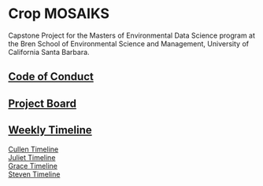 # Crop MOSAIKS

Capstone Project for the Masters of Environmental Data Science program at the Bren School of Environmental Science and Management, University of California Santa Barbara. 

## [Code of Conduct](https://github.com/cropmosaiks/.github/blob/main/CODE_OF_CONDUCT.md)

## [Project Board](https://github.com/orgs/cropmosaiks/projects/1)

## [Weekly Timeline](https://github.com/cropmosaiks/.github/issues/1)

[Cullen Timeline](https://github.com/orgs/cropmosaiks/projects/1/views/12)  
[Juliet Timeline](https://github.com/orgs/cropmosaiks/projects/1/views/13)  
[Grace Timeline](https://github.com/orgs/cropmosaiks/projects/1/views/14)  
[Steven Timeline](https://github.com/orgs/cropmosaiks/projects/1/views/15)  

